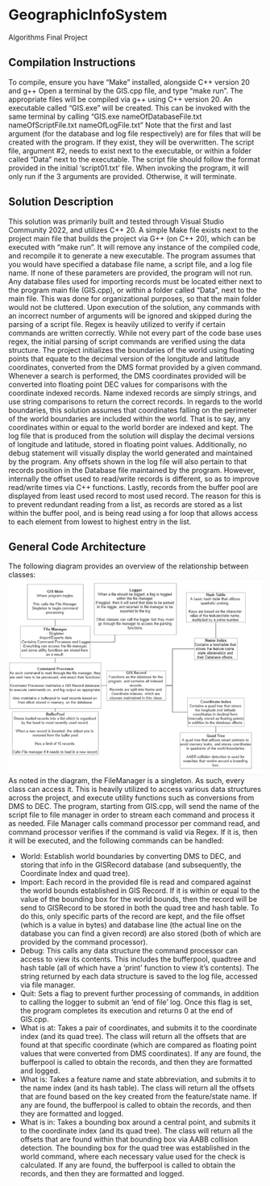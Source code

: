 # GeographicInfoSystem
Algorithms Final Project

## Compilation Instructions
To compile, ensure you have “Make” installed, alongside C++ version 20 and g++
Open a terminal by the GIS.cpp file, and type “make run”.
The appropriate files will be compiled via g++ using C++ version 20. 
An executable called “GIS.exe” will be created. This can be invoked with the same terminal by calling 
“GIS.exe nameOfDatabaseFile.txt nameOfScriptFile.txt nameOfLogFile.txt”
Note that the first and last argument (for the database and log file respectively) are for files that will be created with the program. If they exist, they will be overwritten. 
The script file, argument #2, needs to exist next to the executable, or within a folder called “Data” next to the executable. The script file should follow the format provided in the initial ‘script01.txt’ file. 
When invoking the program, it will only run if the 3 arguments are provided. Otherwise, it will terminate. 


## Solution Description
This solution was primarily built and tested through Visual Studio Community 2022, and utilizes C++ 20. A simple Make file exists next to the project main file that builds the project via G++ (on C++ 20), which can be executed with “make run”. It will remove any instance of the compiled code, and recompile it to generate a new executable. 
The program assumes that you would have specified a database file name, a script file, and a log file name. If none of these parameters are provided, the program will not run.
Any database files used for importing records must be located either next to the program main file (GIS.cpp), or within a folder called “Data”, next to the main file. This was done for organizational purposes, so that the main folder would not be cluttered.
Upon execution of the solution, any commands with an incorrect number of arguments will be ignored and skipped during the parsing of a script file. 
Regex is heavily utilized to verify if certain commands are written correctly. While not every part of the code base uses regex, the initial parsing of script commands are verified using the data structure.
The project initializes the boundaries of the world using floating points that equate to the decimal version of the longitude and latitude coordinates, converted from the DMS format provided by a given command. 
Whenever a search is performed, the DMS coordinates provided will be converted into floating point DEC values for comparisons with the coordinate indexed records. Name indexed records are simply strings, and use string comparisons to return the correct records.
In regards to the world boundaries, this solution assumes that coordinates falling on the perimeter of the world boundaries are included within the world. That is to say, any coordinates within or equal to the world border are indexed and kept. 
The log file that is produced from the solution will display the decimal versions of longitude and latitude, stored in floating point values. Additionally, no debug statement will visually display the world generated and maintained by the program. Any offsets shown in the log file will also pertain to that records position in the Database file maintained by the program. However, internally the offset used to read/write records is different, so as to improve read/write times via C++ functions.
Lastly, records from the buffer pool are displayed from least used record to most used record. The reason for this is to prevent redundant reading from a list, as records are stored as a list within the buffer pool, and is being read using a for loop that allows access to each element from lowest to highest entry in the list.

## General Code Architecture 
The following diagram provides an overview of the relationship between classes:
![GIS_Arch](GIS_Architecture.png)
As noted in the diagram, the FileManager is a singleton. As such, every class can access it. This is heavily utilized to access various data structures across the project, and execute utility functions such as conversions from DMS to DEC. 
The program, starting from GIS.cpp, will send the name of the script file to file manager in order to stream each command and process it as needed. File Manager calls command processor per command read, and command processor verifies if the command is valid via Regex. If it is, then it will be executed, and the following commands can be handled:
- World: Establish world boundaries by converting DMS to DEC, and storing that info in the GISRecord database (and subsequently, the Coordinate Index and quad tree). 
- Import: Each record in the provided file is read and compared against the world bounds established in GIS Record. If it is within or equal to the value of the bounding box for the world bounds, then the record will be send to GISRecord to be stored in both the quad tree and hash table. To do this, only specific parts of the record are kept, and the file offset (which is a value in bytes) and database line (the actual line on the database you can find a given record) are also stored (both of which are provided by the command processor).
- Debug: This calls any data structure the command processor can access to view its contents. This includes the bufferpool, quadtree and hash table (all of which have a ‘print’ function to view it’s contents). The string returned by each data structure is saved to the log file, accessed via file manager. 
- Quit: Sets a flag to prevent further processing of commands, in addition to calling the logger to submit an ‘end of file’ log. Once this flag is set, the program completes its execution and returns 0 at the end of GIS.cpp.
- What is at: Takes a pair of coordinates, and submits it to the coordinate index (and its quad tree). The class will return all the offsets that are found at that specific coordinate (which are compared as floating point values that were converted from DMS coordinates). If any are found, the bufferpool is called to obtain the records, and then they are formatted and logged. 
- What is: Takes a feature name and state abbreviation, and submits it to the name index (and its hash table). The class will return all the offsets that are found based on the key created from the feature/state name. If any are found, the bufferpool is called to obtain the records, and then they are formatted and logged.
- What is in: Takes a bounding box around a central point, and submits it to the coordinate index (and its quad tree). The class will return all the offsets that are found within that bounding box via AABB collision detection. The bounding box for the quad tree was established in the world command, where each necessary value used for the check is calculated.  If any are found, the bufferpool is called to obtain the records, and then they are formatted and logged.
